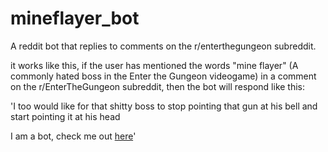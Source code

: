 # mineflayer_bot
A reddit bot that replies to comments on the r/enterthegungeon subreddit.

it works like this, if the user has mentioned the words "mine flayer" (A commonly hated boss in the Enter the Gungeon videogame) in a comment on the r/EnterTheGungeon subreddit, then the bot will respond like this:

'I too would like for that shitty boss to stop pointing that gun at his bell and start pointing it at his head 
 
 I am a bot, check me out [here](https://github.com/josephcda/mineflayer_bot)'

